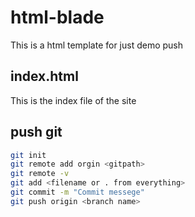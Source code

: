 # html-blade
This is a html template for just demo push

## index.html
This is the index file of the site

## push git

```bash
git init
git remote add orgin <gitpath>
git remote -v
git add <filename or . from everything>
git commit -m "Commit messege"
git push origin <branch name>
